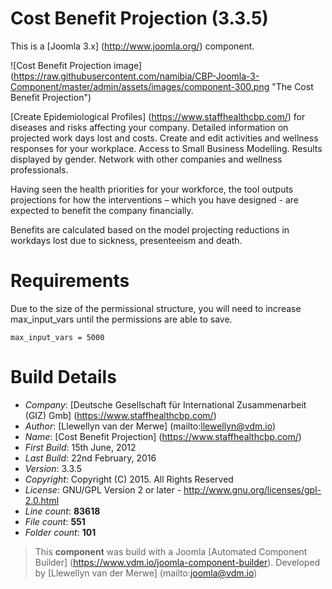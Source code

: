 # Cost Benefit Projection (3.3.5)

This is a [Joomla 3.x] (http://www.joomla.org/) component.

 ![Cost Benefit Projection image] (https://raw.githubusercontent.com/namibia/CBP-Joomla-3-Component/master/admin/assets/images/component-300.png "The Cost Benefit Projection")

[Create Epidemiological Profiles] (https://www.staffhealthcbp.com/) for diseases and risks affecting your company. Detailed information on projected work days lost and costs. Create and edit activities and wellness responses for your workplace. Access to Small Business Modelling. Results displayed by gender. Network with other companies and wellness professionals.

Having seen the health priorities for your workforce, the tool outputs projections for how the interventions – which you have designed - are expected to benefit the company financially.

Benefits are calculated based on the model projecting reductions in workdays lost due to sickness, presenteeism and death.

# Requirements

Due to the size of the permissional structure, you will need to increase max_input_vars until the permissions are able to save.
```
max_input_vars = 5000
```
# Build Details

+ *Company*: [Deutsche Gesellschaft für International Zusammenarbeit (GIZ) Gmb] (https://www.staffhealthcbp.com/)
+ *Author*: [Llewellyn van der Merwe] (mailto:llewellyn@vdm.io)
+ *Name*: [Cost Benefit Projection] (https://www.staffhealthcbp.com/)
+ *First Build*: 15th June, 2012
+ *Last Build*: 22nd February, 2016
+ *Version*: 3.3.5
+ *Copyright*: Copyright (C) 2015. All Rights Reserved
+ *License*: GNU/GPL Version 2 or later - http://www.gnu.org/licenses/gpl-2.0.html
+ *Line count*: **83618**
+ *File count*: **551**
+ *Folder count*: **101**

> This **component** was build with a Joomla [Automated Component Builder] (https://www.vdm.io/joomla-component-builder).
> Developed by [Llewellyn van der Merwe] (mailto:joomla@vdm.io)